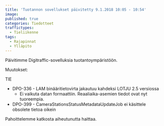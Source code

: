 ```yaml
---
title: 'Tuotannon sovellukset päivitetty 9.1.2018 10:05 - 10:54'
image: 
published: true
categories: Tiedotteet
traffictypes:
  - Tieliikenne
tags:
  - Rajapinnat
  - Ylläpito
---
```


Päivitimme Digitraffic-sovelluksia tuotantoympäristöön.

Muutokset:

TIE
- DPO-336 - LAM binääritietovirta jakautuu kahdeksi LOTJU 2.5 versiossa
  - Ei vaikuta datan formaattiin. Reaaliaika-asemien tiedot ovat nyt tuoreempia.
- DPO-399 - CameraStationsStatusMetadataUpdateJob ei käsittele obsolete tietoa oikein

Pahoittelemme katkosta aiheutunutta haittaa.
